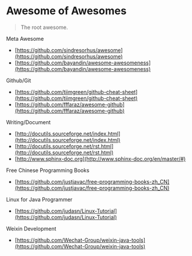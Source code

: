 # Awesome of Awesomes

> The root awesome.

Meta Awesome

- [https://github.com/sindresorhus/awesome](https://github.com/sindresorhus/awesome)
- [https://github.com/bayandin/awesome-awesomeness](https://github.com/bayandin/awesome-awesomeness)

Github/Git

- [https://github.com/tiimgreen/github-cheat-sheet](https://github.com/tiimgreen/github-cheat-sheet)
- [https://github.com/fffaraz/awesome-github](https://github.com/fffaraz/awesome-github)

Writing/Document

- [http://docutils.sourceforge.net/index.html](http://docutils.sourceforge.net/index.html)
- [http://docutils.sourceforge.net/rst.html](http://docutils.sourceforge.net/rst.html)
- [http://www.sphinx-doc.org](http://www.sphinx-doc.org/en/master/#)

Free Chinese Programming Books

- [https://github.com/justjavac/free-programming-books-zh_CN](https://github.com/justjavac/free-programming-books-zh_CN)

Linux for Java Programmer

- [https://github.com/judasn/Linux-Tutorial](https://github.com/judasn/Linux-Tutorial)

Weixin Development

- [https://github.com/Wechat-Group/weixin-java-tools](https://github.com/Wechat-Group/weixin-java-tools)